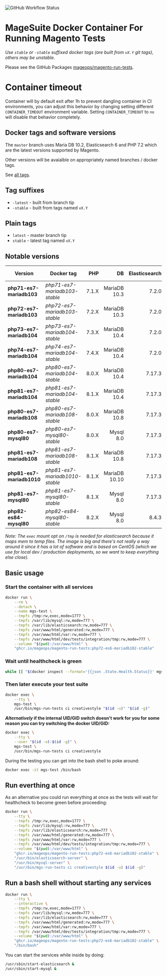 
![GitHub Workflow Status](https://img.shields.io/github/workflow/status/mageops/docker-magento-run-tests/Publish%20docker%20container%20to%20docker%20hub)

# MageSuite Docker Container For Running Magento Tests

*Use `stable` or `-stable` suffixed docker tags (are built from `vX.Y` git tags), others may be unstable.*

Please see the GitHub Packages [mageops/magento-run-tests](https://github.com/mageops/docker-magento-run-tests/pkgs/container/magento-run-tests).

# Container timeout
Container will by default exit after 1h to prevent dangling container in CI environments,
you can adjust this behavior by changing setting different `CONTAINER_TIMEOUT` environment variable.
Setting `CONTAINER_TIMEOUT` to `no` will disable that behavior completely.

## Docker tags and software versions

The `master` branch uses Maria DB 10.2, Elasticsearch 6 and PHP 7.2 which are the latest versions supported by Magento.

Other versions will be avaialble on appropriately named branches / docker tags.

See [all tags](https://github.com/mageops/docker-magento-run-tests/pkgs/container/magento-run-tests/versions).

## Tag suffixes

- `-latest` - built from branch tip
- `-stable` - built from tags named `vX.Y`

## Plain tags

- `latest` - master branch tip
- `stable` - latest tag named `vX.Y`

## Notable versions

| Version | Docker tag | PHP | DB| Elasticsearch | Composer version |
| --- | --- | ---: | ---: | ---: | ---: |
| **php71-es7-mariadb103** | _php71-es7-mariadb103-stable_ | 7.1.X | MariaDB 10.3 | 7.2.0 | 1 |
| **php72-es7-mariadb103** | _php72-es7-mariadb103-stable_ | 7.2.X | MariaDB 10.3 | 7.2.0 | 1 |
| **php73-es7-mariadb104** | _php73-es7-mariadb104-stable_ | 7.3.X | MariaDB 10.4 | 7.2.0 | 1 |
| **php74-es7-mariadb104** | _php74-es7-mariadb104-stable_ | 7.4.X | MariaDB 10.4 | 7.2.0 | 1 |
| **php80-es7-mariadb104** | _php80-es7-mariadb104-stable_ | 8.0.X | MariaDB 10.4 | 7.17.3 | 2 |
| **php81-es7-mariadb104** | _php81-es7-mariadb104-stable_ | 8.1.X | MariaDB 10.4 | 7.17.3 | 2 |
| **php80-es7-mariadb108** | _php80-es7-mariadb108-stable_ | 8.0.X | MariaDB 10.8 | 7.17.3 | 2 |
| **php80-es7-mysql80** | _php80-es7-mysql80-stable_ | 8.0.X | Mysql 8.0 | 7.17.3 | 2 |
| **php81-es7-mariadb108** | _php81-es7-mariadb108-stable_ | 8.1.X | MariaDB 10.8 | 7.17.3 | 2 |
| **php81-es7-mariadb1010** | _php81-es7-mariadb1010-stable_ | 8.1.X | MariaDB 10.10 | 7.17.3 | 2 |
| **php81-es7-mysql80** | _php81-es7-mysql80-stable_ | 8.1.X | Mysql 8.0 | 7.17.3 | 2 |
| **php82-es84-mysql80** | _php82-es84-mysql80-stable_ | 8.2.X | Mysql 8.0 | 8.4.3 | 2 |

_Note: The `exec` mount opt on `/tmp` is needed for elasticsearch because it maps mem to temp files._
_The image is big and there's not really a way around it since it has a lot of software and is based on CentOS (which we use for local dev / production deployments, so we want to keep everything else close)._

## Basic usage

### Start the container with all services

```bash
docker run \
    --rm \
    --detach \
    --name mgs-test \
    --tmpfs /tmp:rw,exec,mode=1777 \
    --tmpfs /var/lib/mysql:rw,mode=777 \
    --tmpfs /var/lib/elasticsearch:rw,mode=777 \
    --tmpfs /var/www/html/generated:rw,mode=777 \
    --tmpfs /var/www/html/var:rw,mode=777 \
    --tmpfs /var/www/html/dev/tests/integration/tmp:rw,mode=777 \
    --volume "$(pwd):/var/www/html" \
    "ghcr.io/mageops/magento-run-tests:php72-es6-mariadb102-stable"
```

### Wait until healthcheck is green

```bash
while [[ "$(docker inspect --format='{{json .State.Health.Status}}' mgs-test)" == '"starting"' ]] ; do sleep 1s && echo "Waiting for start"; done
```

### Then later execute your test suite

```bash
docker exec \
    --tty \
    mgs-test \
    /usr/bin/mgs-run-tests ci creativestyle "$(id -u)" "$(id -g)"
```

**_Alternatively_ if the internal UID/GID switch doesn't work for you for some reason you can try switching the docker UID/GID:**

```bash
docker exec \
    --tty \
    --user "$(id -u):$(id -g)" \
    mgs-test \
    /usr/bin/mgs-run-tests ci creativestyle
```

During the testing you can get into the bash shell to poke around:

```bash
docker exec -it mgs-test /bin/bash
```

## Run everthing at once

As an alternative you could run everything at once as the
tests will wait for healthcheck to become green before proceeding:

```bash
docker run \
    --tty \
    --tmpfs /tmp:rw,exec,mode=1777 \
    --tmpfs /var/lib/mysql:rw,mode=777 \
    --tmpfs /var/lib/elasticsearch:rw,mode=777 \
    --tmpfs /var/www/html/generated:rw,mode=777 \
    --tmpfs /var/www/html/var:rw,mode=777 \
    --tmpfs /var/www/html/dev/tests/integration/tmp:rw,mode=777 \
    --volume "$(pwd):/var/www/html" \
    "ghcr.io/mageops/magento-run-tests:php72-es6-mariadb102-stable" \
    "/usr/bin/elasticsearch-server" \
    "/usr/bin/mysql-server" \
    "/usr/bin/mgs-run-tests ci creativestyle $(id -u) $(id -g)"
```

## Run a bash shell without starting any services

```bash
docker run \
    --tty \
    --interactive \
    --tmpfs /tmp:rw,exec,mode=1777 \
    --tmpfs /var/lib/mysql:rw,mode=777 \
    --tmpfs /var/lib/elasticsearch:rw,mode=777 \
    --tmpfs /var/www/html/generated:rw,mode=777 \
    --tmpfs /var/www/html/var:rw,mode=777 \
    --tmpfs /var/www/html/dev/tests/integration/tmp:rw,mode=777 \
    --volume "$(pwd):/var/www/html" \
    "ghcr.io/mageops/magento-run-tests:php72-es6-mariadb102-stable" \
    "/bin/bash"
```

You can start the services while inside by doing:

```bash
/usr/sbin/start-elasticsearch &
/usr/sbin/start-mysql &
```
